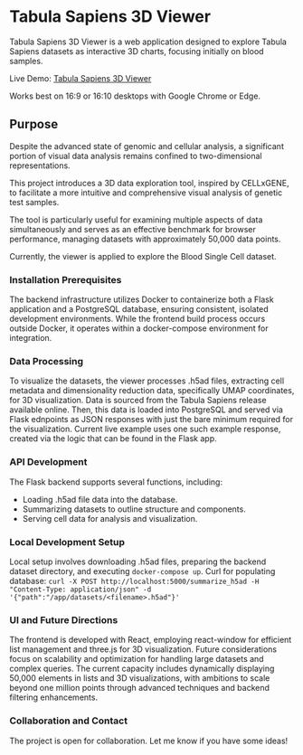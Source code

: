# Tabula Sapiens 3D Viewer

Tabula Sapiens 3D Viewer is a web application designed to explore Tabula Sapiens datasets as interactive 3D charts, focusing initially on blood samples. 

Live Demo: [Tabula Sapiens 3D Viewer](https://momimomo.github.io/tabula-sapiens-3d-viewer/)

Works best on 16:9 or 16:10 desktops with Google Chrome or Edge.

## Purpose

Despite the advanced state of genomic and cellular analysis, a significant portion of visual data analysis remains confined to two-dimensional representations. 

This project introduces a 3D data exploration tool, inspired by CELLxGENE, to facilitate a more intuitive and comprehensive visual analysis of genetic test samples. 

The tool is particularly useful for examining multiple aspects of data simultaneously and serves as an effective benchmark for browser performance, managing datasets with approximately 50,000 data points. 

Currently, the viewer is applied to explore the Blood Single Cell dataset.


### Installation Prerequisites

The backend infrastructure utilizes Docker to containerize both a Flask application and a PostgreSQL database, ensuring consistent, isolated development environments. While the frontend build process occurs outside Docker, it operates within a docker-compose environment for integration.

### Data Processing

To visualize the datasets, the viewer processes .h5ad files, extracting cell metadata and dimensionality reduction data, specifically UMAP coordinates, for 3D visualization. Data is sourced from the Tabula Sapiens release available online. Then, this data is loaded into PostgreSQL and served via Flask ednpoints as JSON responses with just the bare minimum required for the visualization. Current live example uses one such example response, created via the logic that can be found in the Flask app.

### API Development

The Flask backend supports several functions, including:
- Loading .h5ad file data into the database.
- Summarizing datasets to outline structure and components.
- Serving cell data for analysis and visualization.

### Local Development Setup

Local setup involves downloading .h5ad files, preparing the backend dataset directory, and executing `docker-compose up`. 
Curl for populating database:
`
curl -X POST http://localhost:5000/summarize_h5ad -H "Content-Type: application/json" -d '{"path":"/app/datasets/<filename>.h5ad"}'
`

### UI and Future Directions

The frontend is developed with React, employing react-window for efficient list management and three.js for 3D visualization. Future considerations focus on scalability and optimization for handling large datasets and complex queries. The current capacity includes dynamically displaying 50,000 elements in lists and 3D visualizations, with ambitions to scale beyond one million points through advanced techniques and backend filtering enhancements.

### Collaboration and Contact

The project is open for collaboration. Let me know if you have some ideas!

